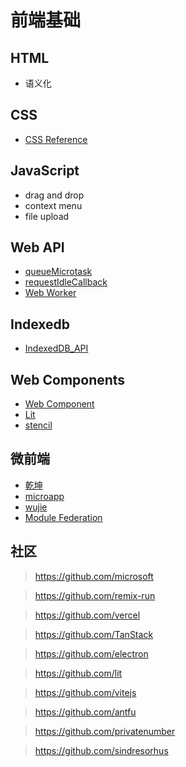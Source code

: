 # 前端基础

## HTML

- 语义化

## CSS

- [CSS Reference](https://developer.mozilla.org/en-US/docs/Web/CSS/Reference)

## JavaScript

- drag and drop
- context menu
- file upload

## Web API

- [queueMicrotask](https://developer.mozilla.org/en-US/docs/Web/API/queueMicrotask)
- [requestIdleCallback](https://developer.mozilla.org/en-US/docs/Web/API/Window/requestIdleCallback)
- [Web Worker](https://developer.mozilla.org/zh-CN/docs/Web/API/Web_Workers_API)

## Indexedb

- [IndexedDB_API](https://developer.mozilla.org/zh-CN/docs/Web/API/IndexedDB_API)

## Web Components

- [Web Component](https://developer.mozilla.org/zh-CN/docs/Web/API/Web_components)
- [Lit](https://github.com/vitest-dev/vitest/tree/main/examples)
- [stencil](https://github.com/ionic-team/stencil)

## 微前端

- [乾坤](https://github.com/umijs/qiankun)
- [microapp](https://github.com/micro-zoe/micro-app)
- [wujie](https://github.com/Tencent/wujie)
- [Module Federation](https://module-federation.io/zh/)

## 社区

> https://github.com/microsoft

> https://github.com/remix-run

> https://github.com/vercel

> https://github.com/TanStack

> https://github.com/electron

> https://github.com/lit

> https://github.com/vitejs

> https://github.com/antfu

> https://github.com/privatenumber

> https://github.com/sindresorhus